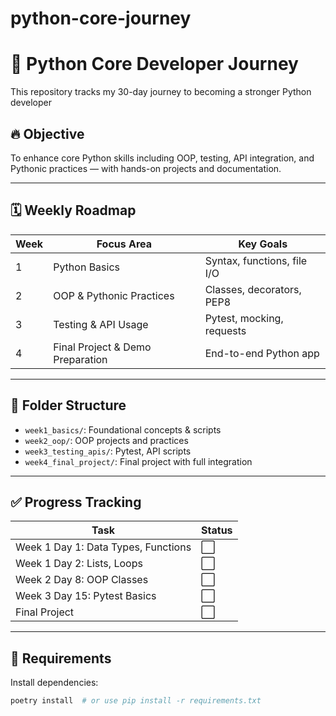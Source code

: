 # python-core-journey
# 🐍 Python Core Developer Journey

This repository tracks my 30-day journey to becoming a stronger Python developer

## 🔥 Objective

To enhance core Python skills including OOP, testing, API integration, and Pythonic practices — with hands-on projects and documentation.

---

## 🗓️ Weekly Roadmap

| Week | Focus Area                        | Key Goals |
|------|-----------------------------------|-----------|
| 1    | Python Basics                     | Syntax, functions, file I/O |
| 2    | OOP & Pythonic Practices          | Classes, decorators, PEP8 |
| 3    | Testing & API Usage               | Pytest, mocking, requests |
| 4    | Final Project & Demo Preparation  | End-to-end Python app |

---

## 📁 Folder Structure

- `week1_basics/`: Foundational concepts & scripts
- `week2_oop/`: OOP projects and practices
- `week3_testing_apis/`: Pytest, API scripts
- `week4_final_project/`: Final project with full integration

---

## ✅ Progress Tracking

| Task | Status |
|------|--------|
| Week 1 Day 1: Data Types, Functions | ⬜ |
| Week 1 Day 2: Lists, Loops | ⬜ |
| Week 2 Day 8: OOP Classes | ⬜ |
| Week 3 Day 15: Pytest Basics | ⬜ |
| Final Project | ⬜ |

---

## 📜 Requirements

Install dependencies:
```bash
poetry install  # or use pip install -r requirements.txt
